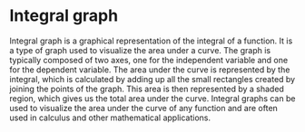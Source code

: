 # Integral graph

Integral graph is a graphical representation of the integral of a function. It is a type of graph used to visualize the area under a curve. The graph is typically composed of two axes, one for the independent variable and one for the dependent variable. The area under the curve is represented by the integral, which is calculated by adding up all the small rectangles created by joining the points of the graph. This area is then represented by a shaded region, which gives us the total area under the curve. Integral graphs can be used to visualize the area under the curve of any function and are often used in calculus and other mathematical applications.
